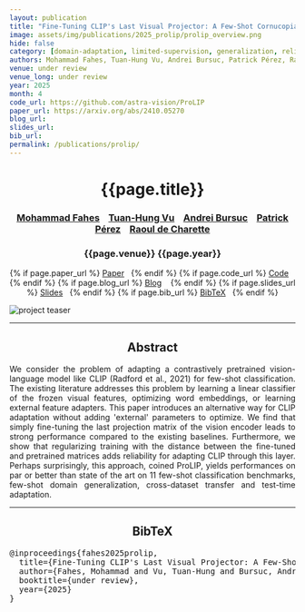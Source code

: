 ```yaml
---
layout: publication
title: "Fine-Tuning CLIP's Last Visual Projector: A Few-Shot Cornucopia"
image: assets/img/publications/2025_prolip/prolip_overview.png
hide: false
category: [domain-adaptation, limited-supervision, generalization, reliability, foundation]
authors: Mohammad Fahes, Tuan-Hung Vu, Andrei Bursuc, Patrick Pérez, Raoul de Charette
venue: under review
venue_long: under review
year: 2025
month: 4
code_url: https://github.com/astra-vision/ProLIP
paper_url: https://arxiv.org/abs/2410.05270
blog_url:
slides_url:
bib_url:
permalink: /publications/prolip/
---
```


<h1 align="center"> {{page.title}} </h1>
<!-- Simple call of authors -->
<!-- <h3 align="center"> {{page.authors}} </h3> -->
<!-- Alternatively you can add links to author pages -->
<h3 align="center"> <a href="https://mfahes.github.io/">Mohammad Fahes</a>  &nbsp;&nbsp; <a href="https://tuanhungvu.github.io/">Tuan-Hung Vu</a>  &nbsp;&nbsp; <a href="https://abursuc.github.io/">Andrei Bursuc</a> &nbsp;&nbsp; <a href="https://ptrckprz.github.io/">Patrick Pérez</a> &nbsp;&nbsp; <a href="https://team.inria.fr/rits/membres/raoul-de-charette/">Raoul de Charette</a></h3>


<h3 align="center"> {{page.venue}} {{page.year}} </h3>

<div align="center">
  <p>
    {% if page.paper_url %}
    <a href="{{ page.paper_url }}"><i class="far fa-file-pdf"></i> Paper</a>&nbsp;&nbsp;
    {% endif %}
    {% if page.code_url %}
    <a href="{{ page.code_url }}"><i class="fab fa-github"></i> Code</a> &nbsp;&nbsp;
    {% endif %}
    {% if page.blog_url %}
    <a href="{{ page.blog_url }}"><i class="fab fa-blogger"></i> Blog</a> &nbsp;&nbsp;
    {% endif %}
    {% if page.slides_url %}
    <a href="{{ page.slides_url }}"><i class="far fa-file-pdf"></i> Slides</a>&nbsp;&nbsp;
    {% endif %}
    {% if page.bib_url %}
    <a href="{{ page.bib_url}}"><i class="far fa-file-alt"></i> BibTeX</a>&nbsp;&nbsp;
    {% endif %}
  </p>
</div>

<div class="publication-teaser">
    <img src="../../{{ page.image }}" alt="project teaser"/>
</div>


<hr>

<h2  align="center"> Abstract</h2>

<p align="justify">We consider the problem of adapting a contrastively pretrained vision-language model like CLIP (Radford et al., 2021) for few-shot classification. The existing literature addresses this problem by learning a linear classifier of the frozen visual features, optimizing word embeddings, or learning external feature adapters. This paper introduces an alternative way for CLIP adaptation without adding 'external' parameters to optimize. We find that simply fine-tuning the last projection matrix of the vision encoder leads to strong performance compared to the existing baselines. Furthermore, we show that regularizing training with the distance between the fine-tuned and pretrained matrices adds reliability for adapting CLIP through this layer. Perhaps surprisingly, this approach, coined ProLIP, yields performances on par or better than state of the art on 11 few-shot classification benchmarks, few-shot domain generalization, cross-dataset transfer and test-time adaptation.</p>


<hr>


<h2  align="center">BibTeX</h2>
<left>
  <pre class="bibtex-box">
@inproceedings{fahes2025prolip,
  title={Fine-Tuning CLIP's Last Visual Projector: A Few-Shot Cornucopia},
  author={Fahes, Mohammad and Vu, Tuan-Hung and Bursuc, Andrei and P{\'e}rez, Patrick and de Charette, Raoul},
  booktitle={under review},
  year={2025}
}
</pre>
</left>

<br>

